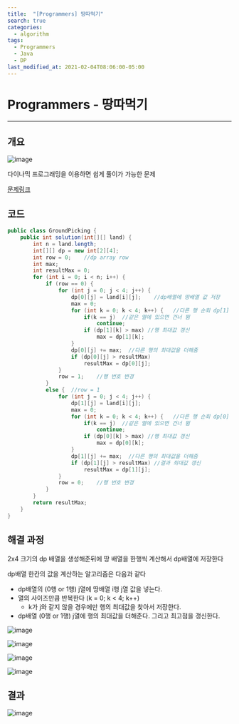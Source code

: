 ```yaml
---
title:  "[Programmers] 땅따먹기"
search: true
categories: 
  - algorithm
tags:
  - Programmers
  - Java
  - DP
last_modified_at: 2021-02-04T08:06:00-05:00
---
```


# Programmers - 땅따먹기
---

## 개요

![image](https://user-images.githubusercontent.com/47655983/106847602-9140e480-66f2-11eb-983d-e0d87f8555be.png)

다이나믹 프로그래밍을 이용하면 쉽게 풀이가 가능한 문제

[문제링크](https://programmers.co.kr/learn/courses/30/lessons/12913)

## 코드

```java
public class GroundPicking {
    public int solution(int[][] land) {
        int n = land.length;
        int[][] dp = new int[2][4];
        int row = 0;    //dp array row
        int max;
        int resultMax = 0;
        for (int i = 0; i < n; i++) {
            if (row == 0) {
                for (int j = 0; j < 4; j++) {
                    dp[0][j] = land[i][j];    //dp배열에 땅배열 값 저장
                    max = 0;
                    for (int k = 0; k < 4; k++) {   //다른 행 순회 dp[1]
                        if(k == j)  //같은 열에 있으면 건너 뜀
                            continue;
                        if (dp[1][k] > max) //행 최대값 갱신
                            max = dp[1][k];
                    }
                    dp[0][j] += max;  //다른 행의 최대값을 더해줌
                    if (dp[0][j] > resultMax)
                        resultMax = dp[0][j];
                }
                row = 1;    //행 번호 변경
            }
            else {  //row = 1
                for (int j = 0; j < 4; j++) {
                    dp[1][j] = land[i][j];
                    max = 0;
                    for (int k = 0; k < 4; k++) {   //다른 행 순회 dp[0]
                        if(k == j)  //같은 열에 있으면 건너 뜀
                            continue;
                        if (dp[0][k] > max) //행 최대값 갱신
                            max = dp[0][k];
                    }
                    dp[1][j] += max;  //다른 행의 최대값을 더해줌
                    if (dp[1][j] > resultMax) //결과 최대값 갱신
                        resultMax = dp[1][j];
                }
                row = 0;    //행 번호 변경
            }
        }
        return resultMax;
    }
}
```

## 해결 과정

2x4 크기의 dp 배열을 생성해준뒤에 땅 배열을 한행씩 계산해서 dp배열에 저장한다

dp배열 한칸의 값을 계산하는 알고리즘은 다음과 같다

- dp배열의 (0행 or 1행) j열에 땅배열 i행 j열 값을 넣는다.
- 열의 사이즈만큼 반복한다 (k = 0; k < 4; k++)
    - k가 j와 같지 않을 경우에만 행의 최대값을 찾아서 저장한다.
- dp배열 (0행 or 1행) j열에 행의 최대값을 더해준다. 그리고 최고점을 갱신한다.

![image](https://user-images.githubusercontent.com/47655983/106848935-3b217080-66f5-11eb-847f-6ecc362cbdf8.png)

![image](https://user-images.githubusercontent.com/47655983/106848991-4f656d80-66f5-11eb-8784-9fea6ac6d3a6.png)

![image](https://user-images.githubusercontent.com/47655983/106849802-b6375680-66f6-11eb-8f2d-ba6445e96b55.png)

![image](https://user-images.githubusercontent.com/47655983/106849877-d9620600-66f6-11eb-860b-a2ec07b96c77.png)

## 결과

![image](https://user-images.githubusercontent.com/47655983/106849908-e5e65e80-66f6-11eb-810a-08651e7d6f6d.png)